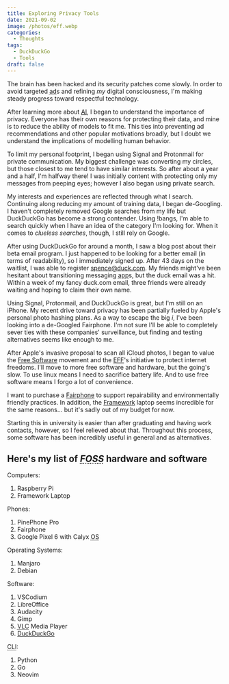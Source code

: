 ```yaml
---
title: Exploring Privacy Tools
date: 2021-09-02
image: /photos/eff.webp
categories:
  - Thoughts
tags:
  - DuckDuckGo
  - Tools
draft: false
---
```


The brain has been hacked and its security patches come slowly. In order to avoid targeted <abbr title="Advertisement">ad</abbr>s and refining _my_ digital consciousness, I'm making steady progress toward respectful technology.

After learning more about <abbr title="Artificial Intelligence">[AI](/#Neural%20Networks%20From%20Scratch)</abbr>, I began to understand the importance of privacy. Everyone has their own reasons for protecting their data, and mine is to reduce the ability of models to fit me. This ties into preventing ad recommendations and other popular motivations broadly, but I doubt we understand the implications of modelling human behavior.

To limit my personal footprint, I began using Signal and Protonmail for private communication. My biggest challenge was converting my circles, but those closest to me tend to have similar interests. So after about a year and a half, I'm halfway there! I was initially content with protecting only my messages from peeping eyes; however I also began using private search.

My interests and experiences are reflected through what I search. Continuing along reducing my amount of training data, I began de-Googling. I haven't completely removed Google searches from my life but DuckDuckGo has become a strong contender. Using !bangs, I'm able to search quickly when I have an idea of the category I'm looking for. When it comes to _clueless searches_, though, I still rely on Google.

After using DuckDuckGo for around a month, I saw a blog post about their beta email program. I just happened to be looking for a better email (in terms of readability), so I immediately signed up. After 43 days on the waitlist, I was able to register spence@duck.com. My friends might've been hesitant about transitioning messaging <abbr title="Application">app</abbr>s, but the duck email was
a hit. Within a week of my fancy duck.com email, three friends were already waiting and hoping to claim their own name.

Using Signal, Protonmail, and DuckDuckGo is great, but I'm still on an iPhone. My recent drive toward privacy has been partially fueled by Apple's personal photo hashing plans. As a way to escape the big _i_, I've been looking into a de-Googled Fairphone. I'm not sure I'll be able to completely sever ties with these companies' surveillance, but finding and testing alternatives seems like enough to me.

After Apple's invasive proposal to scan all iCloud photos, I began to value the [Free Software](https://www.fsf.org) movement and the [EFF](https://www.eff.org)'s initiative to protect internet freedoms. I'll move to more free software and hardware, but the going's slow. To use linux means I need to sacrifice battery life. And to use free software means I forgo a lot of convenience.

I want to purchase a [Fairphone](https://www.fairphone.com) to support repairability and environmentally friendly practices. In addition, the [Framework](https://frame.work) laptop seems incredible for the same reasons... but it's sadly out of my budget for now.

Starting this in university is easier than after graduating and having work contacts, however, so I feel relieved about that. Throughout this process, some software has been incredibly useful in general and as alternatives.

## Here's my list of _<abbr title="Free and Open Source Software">FOSS</abbr>_ hardware and software

Computers:

1. Raspberry Pi
2. Framework Laptop

Phones:

1. PinePhone Pro
2. Fairphone
3. Google Pixel 6 with Calyx <abbr title="Operating System">OS</abbr>

Operating Systems:

1. Manjaro
2. Debian

Software:

1. VSCodium
2. LibreOffice
3. Audacity
4. Gimp
5. <abbr title="VideoL(ocal)A(rea)N(etwork) Client">VLC</abbr> Media Player
6. [DuckDuckGo](https://spreadprivacy.com/duckduckgrowing)

<abbr title="Command Line Interface">CLI</abbr>:

1. Python
2. Go
3. Neovim
